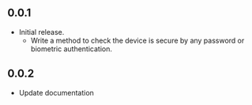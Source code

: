 ## 0.0.1

* Initial release.
  - Write a method to check the device is secure by any password or biometric authentication.

## 0.0.2

* Update documentation